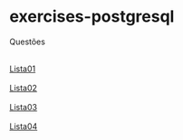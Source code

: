 # exercises-postgresql

Questões

<br>
<a href="https://drive.google.com/file/d/1aoXQJXI7WpGO9friLAwpf1JeQCZQWWQK/view">Lista01</a>
<br/>
<br>
<a href="https://drive.google.com/file/d/1tynyeMdvubThw6vcnWDYTHVR96WSObEO/view">Lista02</a>
<br/>
<br>
<a href="###">Lista03</a>
<br/>
<br>
<a href="###">Lista04</a>
<br/>

